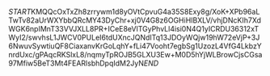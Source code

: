 $START$KMQQcOxTxZh8zrrywm1d8yOVtCpvuG4a35S8Exy8g/XoK+XPb96aLTwTv82aUrWXYbbQRcMY43DyChr+xj0V4G8z6OGHiHIBXLV/vhjDNcKIh7XdWGK6npIMnT33VVJXLL8PR+ICeE8eVlTGyPhvLl4isi0N4Q1yICRDU36312xTWyI2/swvhsL1JWCV0PULeI6tdUXncJQNdITq13JDOyWQjw19hW72eVjP+3J6NwuvSywtiuQF8CiaxanvKrGoLqhY+fLi47Vooht7egbSg1UzozL4VfG4LkbzYnrdUxc/gPAqcRKSlxL8/nqmyTpROJB5GLXU3Ew+M0D5hYjWLBrowCjsCGsa97Mfiw5BeT3Mt4FEARlsbhDpqIdM2JyN$END$